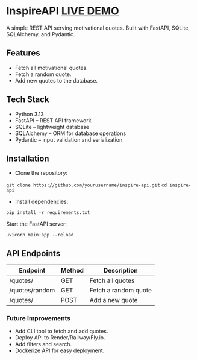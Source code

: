 # InspireAPI [LIVE DEMO](https://inspire-oivj.onrender.com/docs)


A simple REST API serving motivational quotes. Built with FastAPI, SQLite, SQLAlchemy, and Pydantic.

## Features

- Fetch all motivational quotes.
- Fetch a random quote.
- Add new quotes to the database.

## Tech Stack

- Python 3.13
- FastAPI – REST API framework
- SQLite – lightweight database
- SQLAlchemy – ORM for database operations
- Pydantic – input validation and serialization


## Installation

- Clone the repository:

`git clone https://github.com/yourusername/inspire-api.git`
`cd inspire-api`

- Install dependencies:

`pip install -r requirements.txt`


Start the FastAPI server:

`uvicorn main:app --reload`



## API Endpoints
| Endpoint	      | Method | Description          |
|----------------|--------|----------------------|
| /quotes/	      | GET	   | Fetch all quotes     |
| /quotes/random	| GET	   | Fetch a random quote |
| /quotes/	      | POST	  | Add a new quote      |


### Future Improvements

- Add CLI tool to fetch and add quotes.
- Deploy API to Render/Railway/Fly.io.
- Add filters and search.
- Dockerize API for easy deployment.
